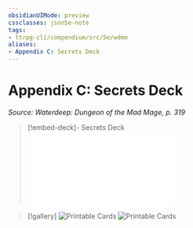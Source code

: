 ```yaml
---
obsidianUIMode: preview
cssclasses: json5e-note
tags:
- ttrpg-cli/compendium/src/5e/wdmm
aliases:
- Appendix C: Secrets Deck
---
```

# Appendix C: Secrets Deck
*Source: Waterdeep: Dungeon of the Mad Mage, p. 319* 

> [!embed-deck]- Secrets Deck
> ![Secrets Deck](/3-Mechanics/CLI/Compendium/decks/secrets-deck-wdmm.md)

> [!gallery]
> ![Printable Cards](/3-Mechanics/CLI/Compendium/adventures/waterdeep-dungeon-of-the-mad-mage/img/088-26-01.webp#gallery)
> ![Printable Cards](/3-Mechanics/CLI/Compendium/adventures/waterdeep-dungeon-of-the-mad-mage/img/089-26-02.webp#gallery)